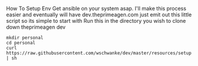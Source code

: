 How To Setup Env
Get ansible on your system asap. I'll make this process easier and eventually will have dev.theprimeagen.com just emit out this little script so its simple to start with
Run this in the directory you wish to clone down theprimeagen dev

```
mkdir personal
cd personal
curl https://raw.githubusercontent.com/wschwanke/dev/master/resources/setup | sh
```
